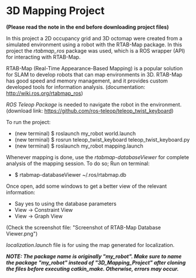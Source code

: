 # 3D Mapping Project
**(Please read the note in the end before downloading project files)**

In this project a 2D occupancy grid and 3D octomap were created from a simulated environment using a robot with the RTAB-Map package. In this project the *rtabmap_ros* package was used, which is a ROS wrapper (API) for interacting with RTAB-Map. 

RTAB-Map (Real-Time Appearance-Based Mapping) is a popular solution for SLAM to develop robots that can map environments in 3D. RTAB-Map has good speed and memory management, and it provides custom developed tools for information analysis. (documentation: http://wiki.ros.org/rtabmap_ros)

*ROS Teleop Package* is needed to navigate the robot in the environment. (download link: https://github.com/ros-teleop/teleop_twist_keyboard)

To run the project:
- (new terminal) $ roslaunch my_robot world.launch
- (new terminal) $ rosrun teleop_twist_keyboard teleop_twist_keyboard.py
- (new terminal) $ roslaunch my_robot mapping.launch

Whenever mapping is done, use the *rtabmap-databaseViewer* for complete analysis of the mapping session. To do so; Run on terminal:
- $ rtabmap-databaseViewer ~/.ros/rtabmap.db

Once open, add some windows to get a better view of the relevant information:
- Say yes to using the database parameters
- View -> Constraint View
- View -> Graph View

(Check the screenshot file: "Screenshot of RTAB-Map Database Viewer.png")

*localization.launch* file is for using the map generated for localization. 

***NOTE: The package name is originally "my_robot". Make sure to name the package "my_robot" instead of "3D_Mapping_Project" after cloning the files before executing catkin_make. Otherwise, errors may occur.***
